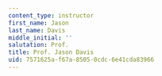 ```yaml
---
content_type: instructor
first_name: Jason
last_name: Davis
middle_initial: ''
salutation: Prof.
title: Prof. Jason Davis
uid: 7571625a-f67a-8505-0cdc-6e41cda83966
---
```

